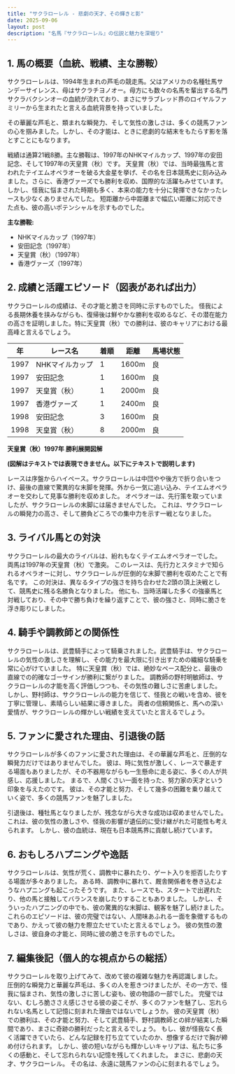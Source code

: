```yaml
---
title: "サクラローレル - 悲劇の天才、その輝きと影"
date: 2025-09-06
layout: post
description: "名馬『サクラローレル』の伝説と魅力を深堀り"
---
```


## 1. 馬の概要（血統、戦績、主な勝鞍）

サクラローレルは、1994年生まれの芦毛の競走馬。父はアメリカの名種牡馬サンデーサイレンス、母はサクラチヨノオー。母方にも数々の名馬を輩出する名門サクラバクシンオーの血統が流れており、まさにサラブレッド界のロイヤルファミリーから生まれたと言える血統背景を持っていました。

その華麗な芦毛と、類まれな瞬発力、そして気性の激しさは、多くの競馬ファンの心を掴みました。しかし、その才能は、ときに悲劇的な結末をもたらす影を落とすことにもなります。

戦績は通算21戦8勝。主な勝鞍は、1997年のNHKマイルカップ、1997年の安田記念、そして1997年の天皇賞（秋）です。  天皇賞（秋）では、当時最強馬と言われたテイエムオペラオーを破る大金星を挙げ、その名を日本競馬史に刻み込みました。さらに、香港ヴァーズでも勝利を収め、国際的な活躍もみせています。  しかし、怪我に悩まされた時期も多く、本来の能力を十分に発揮できなかったレースも少なくありませんでした。  短距離から中距離まで幅広い距離に対応できた点も、彼の高いポテンシャルを示すものでした。

**主な勝鞍:**

* NHKマイルカップ（1997年）
* 安田記念（1997年）
* 天皇賞（秋）（1997年）
* 香港ヴァーズ（1997年）


## 2. 成績と活躍エピソード（図表があれば出力）

サクラローレルの成績は、その才能と脆さを同時に示すものでした。  怪我による長期休養を挟みながらも、復帰後は鮮やかな勝利を収めるなど、その潜在能力の高さを証明しました。特に天皇賞（秋）での勝利は、彼のキャリアにおける最高峰と言えるでしょう。

| 年 | レース名             | 着順 | 距離 | 馬場状態 |
|---|----------------------|-----|-----|----------|
| 1997 | NHKマイルカップ       | 1   | 1600m | 良       |
| 1997 | 安田記念             | 1   | 1600m | 良       |
| 1997 | 天皇賞（秋）         | 1   | 2000m | 良       |
| 1997 | 香港ヴァーズ           | 1   | 2400m | 良       |
| 1998 | 安田記念             | 3   | 1600m | 良       |
| 1998 | 天皇賞（秋）         | 8   | 2000m | 良       |


**天皇賞（秋）1997年 勝利展開図解**

**(図解はテキストでは表現できません。以下にテキストで説明します)**

レースは序盤からハイペース。サクラローレルは中団やや後方で折り合いをつけ、最後の直線で驚異的な末脚を発揮。外から一気に追い込み、テイエムオペラオーを交わして見事な勝利を収めました。  オペラオーは、先行策を取っていましたが、サクラローレルの末脚には届きませんでした。  これは、サクラローレルの瞬発力の高さ、そして勝負どころでの集中力を示す一戦となりました。


## 3. ライバル馬との対決

サクラローレルの最大のライバルは、紛れもなくテイエムオペラオーでした。  両馬は1997年の天皇賞（秋）で激突。  このレースは、先行力とスタミナで知られるオペラオーに対し、サクラローレルが圧倒的な末脚で勝利を収めたことで有名です。  この対決は、異なるタイプの強さを持ち合わせた2頭の頂上決戦として、競馬史に残る名勝負となりました。  他にも、当時活躍した多くの強豪馬と対戦しており、その中で勝ち負けを繰り返すことで、彼の強さと、同時に脆さを浮き彫りにしました。


## 4. 騎手や調教師との関係性

サクラローレルは、武豊騎手によって騎乗されました。武豊騎手は、サクラローレルの気性の激しさを理解し、その能力を最大限に引き出すための繊細な騎乗を常に心がけていました。  特に天皇賞（秋）では、絶妙なペース配分と、最後の直線での的確なゴーサインが勝利に繋がりました。  調教師の野村明敏師は、サクラローレルの才能を高く評価しつつも、その気性の難しさに苦慮しました。  しかし、野村師は、サクラローレルの能力を信じて、怪我との戦いを含め、彼を丁寧に管理し、素晴らしい結果に導きました。  両者の信頼関係と、馬への深い愛情が、サクラローレルの輝かしい戦績を支えていたと言えるでしょう。


## 5. ファンに愛された理由、引退後の話

サクラローレルが多くのファンに愛された理由は、その華麗な芦毛と、圧倒的な瞬発力だけではありませんでした。  彼は、時に気性が激しく、レースで暴走する場面もありましたが、その不器用ながらも一生懸命に走る姿に、多くの人が共感し、応援しました。  まるで、人間くさい一面を持った、努力家の天才という印象を与えたのです。  彼は、その才能と努力、そして幾多の困難を乗り越えていく姿で、多くの競馬ファンを魅了しました。

引退後は、種牡馬となりましたが、残念ながら大きな成功は収めませんでした。  これは、彼の気性の激しさや、怪我の影響が遺伝的に受け継がれた可能性も考えられます。  しかし、彼の血統は、現在も日本競馬界に貢献し続けています。


## 6. おもしろハプニングや逸話

サクラローレルは、気性が荒く、調教中に暴れたり、ゲート入りを拒否したりする場面が多々ありました。  ある時、調教中に暴れて、厩舎関係者を巻き込むようなハプニングも起こったそうです。  また、レースでも、スタートで出遅れたり、他の馬と接触してバランスを崩したりすることもありました。  しかし、そういったハプニングの中でも、彼の驚異的な末脚は、観客を魅了し続けました。  これらのエピソードは、彼の完璧ではない、人間味あふれる一面を象徴するものであり、かえって彼の魅力を際立たせていたと言えるでしょう。  彼の気性の激しさは、彼自身の才能と、同時に彼の脆さを示すものでした。


## 7. 編集後記（個人的な視点からの総括）

サクラローレルを取り上げてみて、改めて彼の複雑な魅力を再認識しました。  圧倒的な瞬発力と華麗な芦毛は、多くの人を惹きつけましたが、その一方で、怪我に悩まされ、気性の激しさに苦しむ姿も、彼の物語の一部でした。  完璧ではない、むしろ脆ささえ感じさせる彼の姿こそが、多くのファンを魅了し、忘れられない名馬として記憶に刻まれた理由ではないでしょうか。  彼の天皇賞（秋）での勝利は、その才能と努力、そして武豊騎手、野村調教師との絆が結実した瞬間であり、まさに奇跡の勝利だったと言えるでしょう。  もし、彼が怪我なく長く活躍できていたら、どんな記録を打ち立てていたのか、想像するだけで胸が締め付けられます。  しかし、彼の短いながらも輝かしいキャリアは、私たちに多くの感動と、そして忘れられない記憶を残してくれました。  まさに、悲劇の天才、サクラローレル。  その名は、永遠に競馬ファンの心に刻まれるでしょう。
